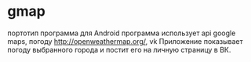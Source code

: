 # gmap
портотип программа для Android
программа использует api google maps, погоду http://openweathermap.org/, vk
Приложение показывает погоду выбранного города и постит его на личную страницу в ВК.
